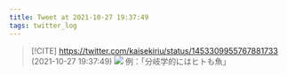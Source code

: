 ```yaml
---
title: Tweet at 2021-10-27 19:37:49
tags: twitter_log
---
```


> [!CITE] https://twitter.com/kaisekiriu/status/1453309955767881733 (2021-10-27 19:37:49)
> ![](https://twitter.com/kaisekiriu/status/1453309955767881733)
> 例：「分岐学的にはヒトも魚」
